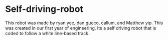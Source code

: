 # Self-driving-robot

This robot was made by ryan yee, dan gueco, callum, and Matthew yip. 
This was created in our first year of engineering.
Its a self driving robot that is coded to follow a white line-based track.
